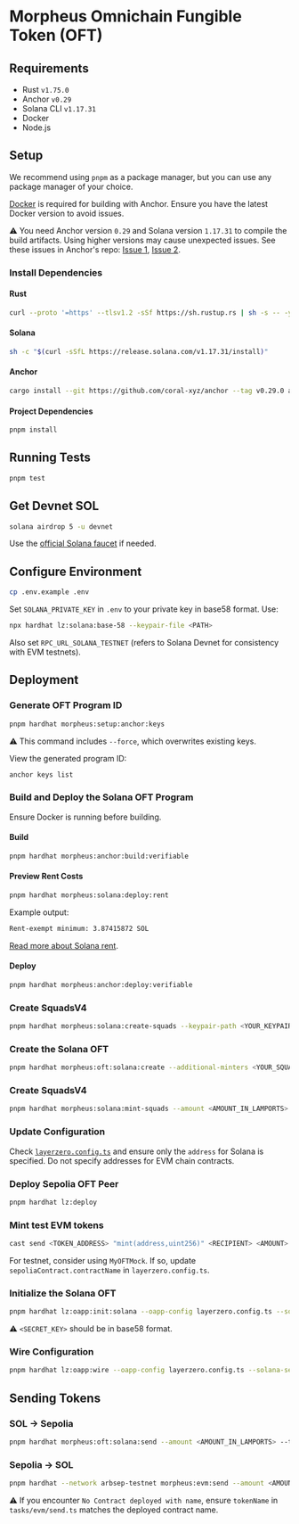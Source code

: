 # Morpheus Omnichain Fungible Token (OFT)

## Requirements

- Rust `v1.75.0`
- Anchor `v0.29`
- Solana CLI `v1.17.31`
- Docker
- Node.js

## Setup

We recommend using `pnpm` as a package manager, but you can use any package manager of your choice.

[Docker](https://docs.docker.com/get-started/get-docker/) is required for building with Anchor. Ensure you have the latest Docker version to avoid issues.

⚠️ You need Anchor version `0.29` and Solana version `1.17.31` to compile the build artifacts. Using higher versions may cause unexpected issues. See these issues in Anchor's repo: [Issue 1](https://github.com/coral-xyz/anchor/issues/3089), [Issue 2](https://github.com/coral-xyz/anchor/issues/2835).

### Install Dependencies

#### Rust

```bash
curl --proto '=https' --tlsv1.2 -sSf https://sh.rustup.rs | sh -s -- -y
```

#### Solana

```bash
sh -c "$(curl -sSfL https://release.solana.com/v1.17.31/install)"
```

#### Anchor

```bash
cargo install --git https://github.com/coral-xyz/anchor --tag v0.29.0 anchor-cli --locked
```

#### Project Dependencies

```bash
pnpm install
```

## Running Tests

```bash
pnpm test
```

## Get Devnet SOL

```bash
solana airdrop 5 -u devnet
```

Use the [official Solana faucet](https://faucet.solana.com/) if needed.

## Configure Environment

```bash
cp .env.example .env
```

Set `SOLANA_PRIVATE_KEY` in `.env` to your private key in base58 format. Use:

```bash
npx hardhat lz:solana:base-58 --keypair-file <PATH>
```

Also set `RPC_URL_SOLANA_TESTNET` (refers to Solana Devnet for consistency with EVM testnets).

## Deployment

### Generate OFT Program ID

```bash
pnpm hardhat morpheus:setup:anchor:keys
```

⚠️ This command includes `--force`, which overwrites existing keys.

View the generated program ID:

```bash
anchor keys list
```

### Build and Deploy the Solana OFT Program

Ensure Docker is running before building.

#### Build

```bash
pnpm hardhat morpheus:anchor:build:verifiable
```

#### Preview Rent Costs

```bash
pnpm hardhat morpheus:solana:deploy:rent
```

Example output:

```bash
Rent-exempt minimum: 3.87415872 SOL
```

[Read more about Solana rent](https://solana.com/docs/core/fees#rent).

#### Deploy

```bash
pnpm hardhat morpheus:anchor:deploy:verifiable
```

### Create SquadsV4

```bash
pnpm hardhat morpheus:solana:create-squads --keypair-path <YOUR_KEYPAIR_PATH>
```

### Create the Solana OFT

```bash
pnpm hardhat morpheus:oft:solana:create --additional-minters <YOUR_SQUADS_VAULT_PDA>
```

### Create SquadsV4

```bash
pnpm hardhat morpheus:solana:mint-squads --amount <AMOUNT_IN_LAMPORTS> --keypair-path <YOUR_KEYPAIR_PATH>
```

### Update Configuration

Check [`layerzero.config.ts`](./layerzero.config.ts) and ensure only the `address` for Solana is specified. Do not specify addresses for EVM chain contracts.

### Deploy Sepolia OFT Peer

```bash
pnpm hardhat lz:deploy
```

### Mint test EVM tokens

```bash
cast send <TOKEN_ADDRESS> "mint(address,uint256)" <RECIPIENT> <AMOUNT> --private-key <EVM_PRIVATE_KEY> --rpc-url wss://arbitrum-sepolia-rpc.publicnode.com
```

For testnet, consider using `MyOFTMock`. If so, update `sepoliaContract.contractName` in `layerzero.config.ts`.

### Initialize the Solana OFT

```bash
pnpm hardhat lz:oapp:init:solana --oapp-config layerzero.config.ts --solana-secret-key <SECRET_KEY> --solana-program-id <PROGRAM_ID>
```

⚠️ `<SECRET_KEY>` should be in base58 format.

### Wire Configuration

```bash
pnpm hardhat lz:oapp:wire --oapp-config layerzero.config.ts --solana-secret-key <PRIVATE_KEY> --solana-program-id <PROGRAM_ID>
```

## Sending Tokens

### SOL -> Sepolia

```bash
pnpm hardhat morpheus:oft:solana:send --amount <AMOUNT_IN_LAMPORTS> --to <EVM_ADDRESS>
```

### Sepolia -> SOL

```bash
pnpm hardhat --network arbsep-testnet morpheus:evm:send --amount <AMOUNT_IN_LAMPORTS> --to <TO>
```

⚠️ If you encounter `No Contract deployed with name`, ensure `tokenName` in `tasks/evm/send.ts` matches the deployed contract name.
